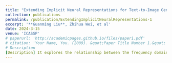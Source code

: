 ```yaml
---
title: "Extending Implicit Neural Representations for Text-to-Image Generation"
collection: publications
permalink: /publication/ExtendingImplicitNeuralRepresentations-1
excerpt: '**Guanming Liu**, Zhihua Wei, et al'
date: 2024-3-15
venue: 'ICASSP'
# paperurl: 'http://academicpages.github.io/files/paper1.pdf'
# citation: 'Your Name, You. (2009). &quot;Paper Title Number 1.&quot; <i>Journal 1</i>. 1(1).'
# Description
[Description] It explores the relationship between the frequency domain representation of continuous image signals and the discrete textual features using the CLIP model. Specifically, we employ the StyleGAN architecture and introduce innovative techniques such as frequency modulation and cross-attention modulation to incorporate the features of sentences and words. As an INR-based GAN, our model exhibits characteristics such as extrapolation beyond image boundaries and arbitrary image resolution generation.
---
```

<!-- This paper is about the number 1. The number 2 is left for future work. -->

<!-- [Download paper here](http://academicpages.github.io/files/paper1.pdf) -->

<!-- Recommended citation: Your Name, You. (2009). "Paper Title Number 1." <i>Journal 1</i>. 1(1). -->
